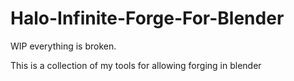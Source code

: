 # Halo-Infinite-Forge-For-Blender
WIP everything is broken. 


This is a collection of my tools for allowing forging in blender


